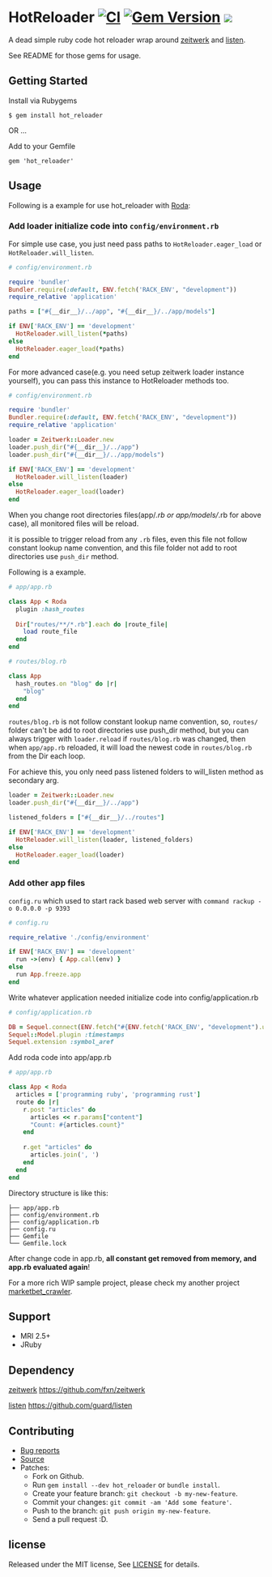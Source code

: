 # HotReloader [![CI](https://github.com/zw963/hot_reloader/actions/workflows/ci.yml/badge.svg)](https://github.com/zw963/hot_reloader/actions/workflows/ci.yml) [![Gem Version](https://badge.fury.io/rb/hot_reloader.svg)](http://badge.fury.io/rb/hot_reloader) ![](https://ruby-gem-downloads-badge.herokuapp.com/hot_reloader?type=total)

A dead simple ruby code hot reloader wrap around [zeitwerk](https://github.com/fxn/zeitwerk) and [listen](https://github.com/guard/listen).

See README for those gems for usage.

## Getting Started

Install via Rubygems

    $ gem install hot_reloader

OR ...

Add to your Gemfile

    gem 'hot_reloader'

## Usage

Following is a example for use hot_reloader with [Roda](https://github.com/jeremyevans/roda):

### Add loader initialize code into `config/environment.rb`

For simple use case, you just need pass paths to `HotReloader.eager_load` or `HotReloader.will_listen`.

```rb
# config/environment.rb

require 'bundler'
Bundler.require(:default, ENV.fetch('RACK_ENV', "development"))
require_relative 'application'

paths = ["#{__dir__}/../app", "#{__dir__}/../app/models"]

if ENV['RACK_ENV'] == 'development'
  HotReloader.will_listen(*paths)
else
  HotReloader.eager_load(*paths)
end
```

For more advanced case(e.g. you need setup zeitwerk loader instance yourself), you
can pass this instance to HotReloader methods too.

```rb
# config/environment.rb

require 'bundler'
Bundler.require(:default, ENV.fetch('RACK_ENV', "development"))
require_relative 'application'

loader = Zeitwerk::Loader.new
loader.push_dir("#{__dir__}/../app")
loader.push_dir("#{__dir__}/../app/models")

if ENV['RACK_ENV'] == 'development'
  HotReloader.will_listen(loader)
else
  HotReloader.eager_load(loader)
end
```

When you change root directories files(app/*.rb or app/models/*.rb for above case), 
all monitored files will be reload.

it is possible to trigger reload from any `.rb` files, even this file not follow constant 
lookup name convention, and this file folder not add to root directories use `push_dir` method.

Following is a example.

```rb
# app/app.rb

class App < Roda
  plugin :hash_routes
  
  Dir["routes/**/*.rb"].each do |route_file|
    load route_file
  end
end
```

```rb
# routes/blog.rb

class App
  hash_routes.on "blog" do |r|
    "blog"
  end
end
```

`routes/blog.rb` is not follow constant lookup name convention, so, `routes/` folder can't be
add to root directories use push_dir method, but you can always trigger with `loader.reload`
if `routes/blog.rb` was changed, then when `app/app.rb` reloaded, it will load the
newest code in `routes/blog.rb` from the Dir each loop.

For achieve this, you only need pass listened folders to will_listen method as secondary arg.

```rb
loader = Zeitwerk::Loader.new
loader.push_dir("#{__dir__}/../app")

listened_folders = ["#{__dir__}/../routes"]

if ENV['RACK_ENV'] == 'development'
  HotReloader.will_listen(loader, listened_folders)
else
  HotReloader.eager_load(loader)
end
```

### Add other app files

`config.ru` which used to start rack based web server with `command rackup -o 0.0.0.0 -p 9393`

```rb
# config.ru

require_relative './config/environment'

if ENV['RACK_ENV'] == 'development'
  run ->(env) { App.call(env) }
else
  run App.freeze.app
end
```

Write whatever application needed initialize code into config/application.rb

```rb
# config/application.rb

DB = Sequel.connect(ENV.fetch("#{ENV.fetch('RACK_ENV', "development").upcase}_DATABASE_URL"), timeout: 10000)
Sequel::Model.plugin :timestamps
Sequel.extension :symbol_aref
```

Add roda code into app/app.rb

```rb
# app/app.rb

class App < Roda
  articles = ['programming ruby', 'programming rust']
  route do |r|
    r.post "articles" do
      articles << r.params["content"]
      "Count: #{articles.count}"
    end
	
	r.get "articles" do
      articles.join(', ')
    end
  end
end
```

Directory structure is like this:

```
├── app/app.rb
├── config/environment.rb
├── config/application.rb
├── config.ru
├── Gemfile
└── Gemfile.lock
```

After change code in app.rb, **all constant get removed from memory, and app.rb evaluated again**!

For a more rich WIP sample project, please check my another project [marketbet_crawler](https://github.com/zw963/marketbet_crawler).

## Support

  * MRI 2.5+
  * JRuby

## Dependency

[zeitwerk](https://github.com/fxn/zeitwerk) https://github.com/fxn/zeitwerk

[listen](https://github.com/guard/listen) https://github.com/guard/listen

## Contributing

  * [Bug reports](https://github.com/zw963/hot_reloader/issues)
  * [Source](https://github.com/zw963/hot_reloader)
  * Patches:
    * Fork on Github.
    * Run `gem install --dev hot_reloader` or `bundle install`.
    * Create your feature branch: `git checkout -b my-new-feature`.
    * Commit your changes: `git commit -am 'Add some feature'`.
    * Push to the branch: `git push origin my-new-feature`.
    * Send a pull request :D.

## license

Released under the MIT license, See [LICENSE](https://github.com/zw963/hot_reloader/blob/master/LICENSE) for details.
